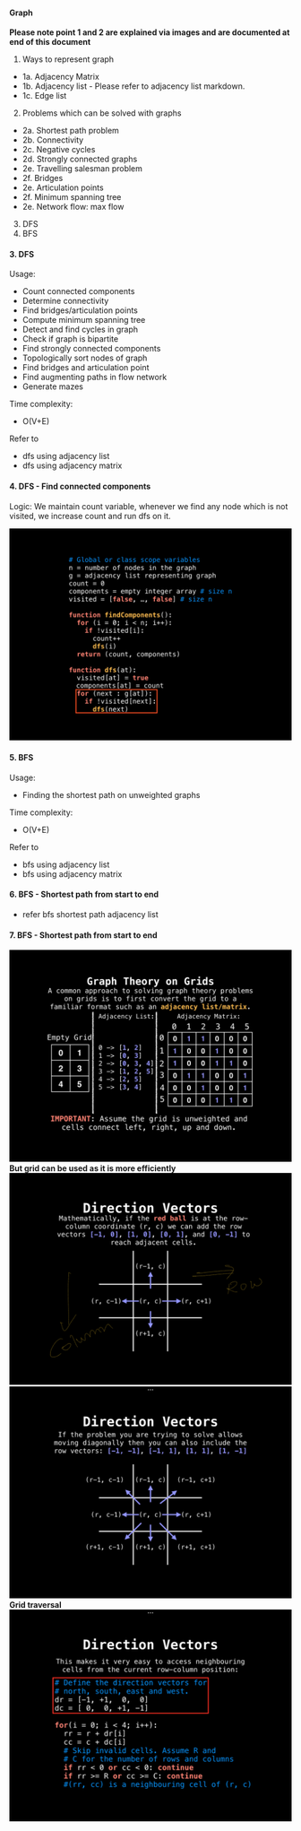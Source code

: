 #### Graph

**Please note point 1 and 2 are explained via images and are documented at end of this document**

1. Ways to represent graph
- 1a. Adjacency Matrix
- 1b. Adjacency list - Please refer to adjacency list markdown.
- 1c. Edge list
2. Problems which can be solved with graphs
- 2a. Shortest path problem
- 2b. Connectivity
- 2c. Negative cycles
- 2d. Strongly connected graphs
- 2e. Travelling salesman problem
- 2f. Bridges
- 2e. Articulation points
- 2f. Minimum spanning tree
- 2e. Network flow: max flow
3. DFS
4. BFS 

#### 3. DFS
Usage: 
- Count connected components
- Determine connectivity
- Find bridges/articulation points
- Compute minimum spanning tree
- Detect and find cycles in graph
- Check if graph is bipartite
- Find strongly connected components
- Topologically sort nodes of graph
- Find bridges and articulation point
- Find augmenting paths in flow network
- Generate mazes

Time complexity:
- O(V+E)

Refer to 
- dfs using adjacency list
- dfs using adjacency matrix


#### 4. DFS - Find connected components
Logic: We maintain count variable, whenever we find any node which is not visited, we
increase count and run dfs on it.

![Alt with](images/dfs_connected_components.jpeg "Chaos")


#### 5. BFS 
Usage: 
- Finding the shortest path on unweighted graphs

Time complexity:
- O(V+E)

Refer to 
- bfs using adjacency list
- bfs using adjacency matrix

#### 6. BFS - Shortest path from start to end
- refer bfs shortest path adjacency list

#### 7. BFS - Shortest path from start to end
![Alt with](images/represent_grid_as_graph.jpeg "Chaos")
</br>
**But grid can be used as it is more efficiently**
</br>
![Alt with](images/direction_vector_with_grid_4_direction.jpeg "Chaos")
![Alt with](images/direction_vector_with_grid_8_direction.jpeg "Chaos")
</br>
**Grid traversal**
</br>
![Alt with](images/direction_vector_traversal_code.jpeg "Chaos")



